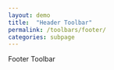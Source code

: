 ```yaml
---
layout: demo
title:  "Header Toolbar"
permalink: /toolbars/footer/
categories: subpage
---
```


<div class="board">
  <div class="toolbar bottom-chrome">Footer Toolbar</div>
</div>
